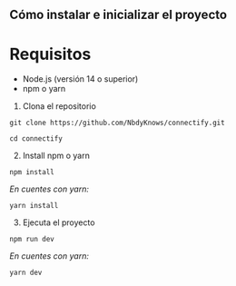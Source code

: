 ## Cómo instalar e inicializar el proyecto

# Requisitos

- Node.js (versión 14 o superior)
- npm o yarn

1. Clona el repositorio

```
git clone https://github.com/NbdyKnows/connectify.git
```
```
cd connectify
```

2. Install npm o yarn

```
npm install
```
_En cuentes con yarn:_

```
yarn install
```

3. Ejecuta el proyecto

```
npm run dev
```
_En cuentes con yarn:_

```
yarn dev
```
